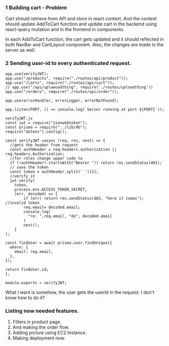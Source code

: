 ### 1 Building cart - Problem 
Cart should retrieve from API and store in react context. And the context should update AddToCart function and update cart in the backend using react-query mutation and in the frontend in components.

In each AddToCart function, the cart gets updated and it should reflected in both NavBar and CartLayout component. Also, the changes are made in the server as well. 

### 2 Sending user-id to every authenticated request. 
```
app.use(verifyJWT);
app.use("/products", require("./routes/api/product"));
app.use("/carts", require("./routes/api/cart"));
// app.use("/api/uplwwoadthing", require('./routes/uploadthing'))
app.use("/orders", require("./routes/api/order"));

app.use(errorHandler, errorLogger, errorNotFound);

app.listen(PORT, () => console.log(`Server running at port ${PORT}`));
```
```
verifyJWT.js
const jwt = require("jsonwebtoken");
const prisma = require("../lib/db");
require("dotenv").config();

const verifyJWT =async (req, res, next) => {
  //gets the header from request
  const authHeader = req.headers.authorization || req.headers.Authorization;
  //for roles change upper code to
  if (!authHeader?.startsWith("Bearer ")) return res.sendStatus(401);
  // save the token
  const token = authHeader.split(' ')[1];
  //verify it
  jwt.verify(
    token,
    process.env.ACCESS_TOKEN_SECRET,
    (err, decoded) => {
        if (err) return res.sendStatus(403, "here it comes"); //invalid token
        req.email= decoded.email;
        console.log(
          "re: ",req.email, "de", decoded.email
        )
        next();
    }
);

const findUser = await prisma.user.findUnique({
  where: {
    email: req.email,
  },
});

return findUser.id;
};

module.exports = verifyJWT;

```

What I want is somehow, the user gets the userId in the request. I don't know how to do it?


### Listing now needed features.
1. Filters in product page. 
2. And making the order flow. 
3. Adding picture using EC2 Instance. 
4. Making deployment now. 
